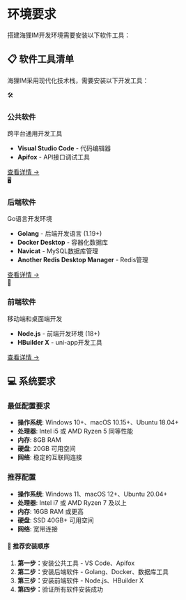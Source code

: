 # 环境要求

搭建海狸IM开发环境需要安装以下软件工具：

## 📋 软件工具清单

海狸IM采用现代化技术栈，需要安装以下开发工具：

<div class="software-category-grid">
  <div class="category-card">
    <div class="category-icon">🛠️</div>
    <h3>公共软件</h3>
    <p>跨平台通用开发工具</p>
    <ul class="software-list">
      <li><strong>Visual Studio Code</strong> - 代码编辑器</li>
      <li><strong>Apifox</strong> - API接口调试工具</li>
    </ul>
    <a href="./requirements/common/" class="beaver-button primary">查看详情 →</a>
  </div>

  <div class="category-card">
    <div class="category-icon">🖥️</div>
    <h3>后端软件</h3>
    <p>Go语言开发环境</p>
    <ul class="software-list">
      <li><strong>Golang</strong> - 后端开发语言 (1.19+)</li>
      <li><strong>Docker Desktop</strong> - 容器化数据库</li>
      <li><strong>Navicat</strong> - MySQL数据库管理</li>
      <li><strong>Another Redis Desktop Manager</strong> - Redis管理</li>
    </ul>
    <a href="./requirements/backend/" class="beaver-button primary">查看详情 →</a>
  </div>

  <div class="category-card">
    <div class="category-icon">📱</div>
    <h3>前端软件</h3>
    <p>移动端和桌面端开发</p>
    <ul class="software-list">
      <li><strong>Node.js</strong> - 前端开发环境 (18+)</li>
      <li><strong>HBuilder X</strong> - uni-app开发工具</li>
    </ul>
    <a href="./requirements/frontend/" class="beaver-button primary">查看详情 →</a>
  </div>
</div>

## 💻 系统要求

### 最低配置要求

- **操作系统**: Windows 10+、macOS 10.15+、Ubuntu 18.04+
- **处理器**: Intel i5 或 AMD Ryzen 5 同等性能
- **内存**: 8GB RAM
- **硬盘**: 20GB 可用空间
- **网络**: 稳定的互联网连接

### 推荐配置

- **操作系统**: Windows 11、macOS 12+、Ubuntu 20.04+
- **处理器**: Intel i7 或 AMD Ryzen 7 及以上
- **内存**: 16GB RAM 或更高
- **硬盘**: SSD 40GB+ 可用空间
- **网络**: 宽带连接

<div class="beaver-card">
  <h4>🚀 推荐安装顺序</h4>
  <ol class="install-order">
    <li><strong>第一步：</strong>安装公共工具 - VS Code、Apifox</li>
    <li><strong>第二步：</strong>安装后端软件 - Golang、Docker、数据库工具</li>
    <li><strong>第三步：</strong>安装前端软件 - Node.js、HBuilder X</li>
    <li><strong>第四步：</strong>验证所有软件安装成功</li>
  </ol>
</div> 
